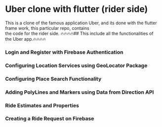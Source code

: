 # Uber clone with flutter (rider side)

This is a clone of the famous application Uber, and its done with the flutter frame work, this particular repo, contains\
the code for the rider side.
🔥🔥🔥🔥## This include all the functionalities of the Uber app.🔥🔥🔥🔥
###  Login and Register with Firebase Authentication

###  Configuring Location Services using GeoLocator Package

###  Configuring Place Search Functionality

###  Adding PolyLines and Markers using Data from Direction API

###  Ride Estimates and Properties

###  Creating a Ride Request on Firebase
